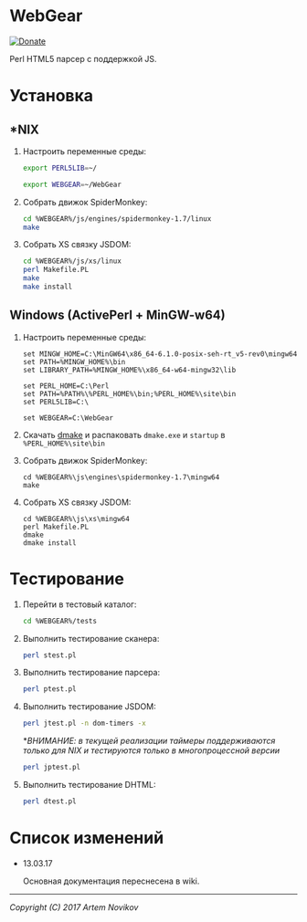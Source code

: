 # WebGear

[![Donate](https://img.shields.io/badge/Donate-PayPal-green.svg)](https://www.paypal.com/cgi-bin/webscr?cmd=_s-xclick&hosted_button_id=FQCHHCBNTSR8A)

Perl HTML5 парсер с поддержкой JS.

# Установка

## *NIX

1. Настроить переменные среды:

    ```BASH
    export PERL5LIB=~/

    export WEBGEAR=~/WebGear
    ```

2. Собрать движок SpiderMonkey:        

    ```BASH
    cd %WEBGEAR%/js/engines/spidermonkey-1.7/linux
    make        
    ```

3. Собрать XS связку JSDOM:  

    ```BASH
    cd %WEBGEAR%/js/xs/linux
    perl Makefile.PL
    make
    make install
    ```        
        
## Windows (ActivePerl + MinGW-w64)

1. Настроить переменные среды:

    ```BAT
    set MINGW_HOME=C:\MinGW64\x86_64-6.1.0-posix-seh-rt_v5-rev0\mingw64    
    set PATH=%MINGW_HOME%\bin    
    set LIBRARY_PATH=%MINGW_HOME%\x86_64-w64-mingw32\lib

    set PERL_HOME=C:\Perl
    set PATH=%PATH%\%PERL_HOME%\bin;%PERL_HOME%\site\bin
    set PERL5LIB=C:\
    
    set WEBGEAR=C:\WebGear
    ``` 

2. Скачать [dmake](http://search.cpan.org/CPAN/authors/id/S/SH/SHAY/dmake-4.12.2.2.zip) и
   распаковать `dmake.exe` и `startup` в `%PERL_HOME%\site\bin`        
        
3. Собрать движок SpiderMonkey:    
    
    ```BAT
    cd %WEBGEAR%\js\engines\spidermonkey-1.7\mingw64
    make
    ```
     
4. Собрать XS связку JSDOM:  

    ```BAT
    cd %WEBGEAR%\js\xs\mingw64
    perl Makefile.PL
    dmake
    dmake install
    ```
        
# Тестирование

1. Перейти в тестовый каталог:

    ```BASH
    cd %WEBGEAR%/tests
    ```
        
2. Выполнить тестирование сканера:

    ```BASH
    perl stest.pl
    ```
    
3. Выполнить тестирование парсера:

    ```BASH
    perl ptest.pl
    ```
        
4. Выполнить тестирование JSDOM:

    ```BASH
    perl jtest.pl -n dom-timers -x
    ```

   **ВНИМАНИЕ: в текущей реализации таймеры поддерживаются только для *NIX и
   тестируются только в многопроцессной версии**

    ```BASH
    perl jptest.pl
    ```
        
5. Выполнить тестирование DHTML:

    ```BASH
    perl dtest.pl        
    ```
 
# Список изменений

* 13.03.17

  Основная документация переснесена в wiki.
 
---
_Copyright (C) 2017 Artem Novikov_
